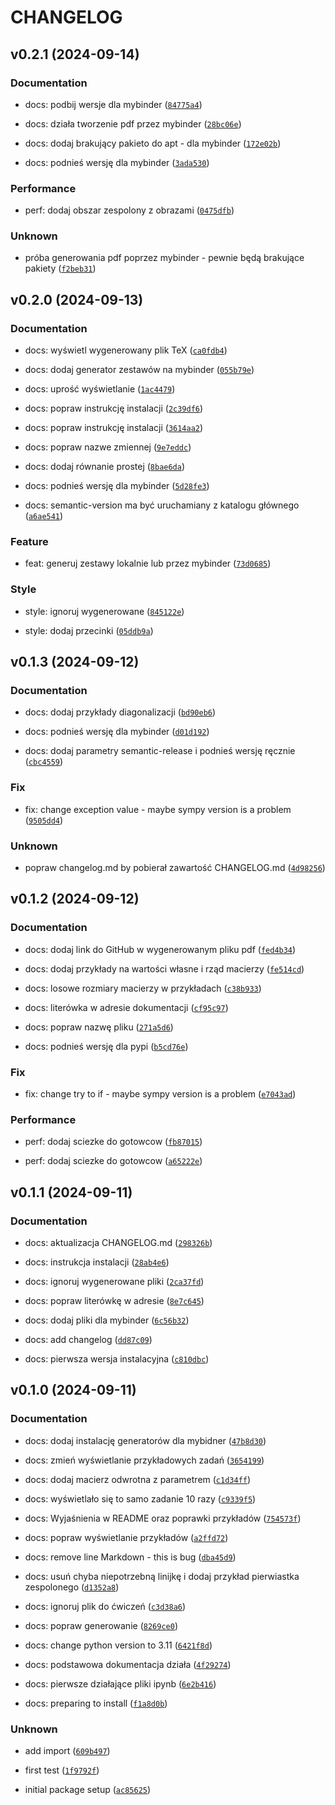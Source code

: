 # CHANGELOG

## v0.2.1 (2024-09-14)

### Documentation

* docs: podbij wersje dla mybinder ([`84775a4`](https://github.com/DyonOylloug/generator_zadan/commit/84775a4817715e7fa3770fb2a7c8ed22660ebc5f))

* docs: działa tworzenie pdf przez mybinder ([`28bc06e`](https://github.com/DyonOylloug/generator_zadan/commit/28bc06e4a55517684f00a84a56cbd5ff8e777623))

* docs: dodaj brakujący pakieto do apt - dla mybinder ([`172e02b`](https://github.com/DyonOylloug/generator_zadan/commit/172e02bbe55d17c3c10ec638b0c05a04b8dc0af7))

* docs: podnieś wersję dla mybinder ([`3ada530`](https://github.com/DyonOylloug/generator_zadan/commit/3ada530e0b9e6d7ac1a30cd98adb4b6444ec5620))

### Performance

* perf: dodaj obszar zespolony z obrazami ([`0475dfb`](https://github.com/DyonOylloug/generator_zadan/commit/0475dfb1b30527a04948e2283221e1288cf1b63f))

### Unknown

* próba generowania pdf poprzez mybinder - pewnie będą brakujące pakiety ([`f2beb31`](https://github.com/DyonOylloug/generator_zadan/commit/f2beb31fa650d0222320a9e5f255129d5436acd0))

## v0.2.0 (2024-09-13)

### Documentation

* docs: wyświetl wygenerowany plik TeX ([`ca0fdb4`](https://github.com/DyonOylloug/generator_zadan/commit/ca0fdb46d32a810c06e68b61940c0fb7368269d7))

* docs: dodaj generator zestawów na mybinder ([`055b79e`](https://github.com/DyonOylloug/generator_zadan/commit/055b79eabf81d10bc04e756a847dd3652e228e32))

* docs: uprość wyświetlanie ([`1ac4479`](https://github.com/DyonOylloug/generator_zadan/commit/1ac4479afe691a3295e2fe9031f94bf7f45905e8))

* docs: popraw instrukcję instalacji ([`2c39df6`](https://github.com/DyonOylloug/generator_zadan/commit/2c39df61609a261cc1cf392ad42aae14c23d9062))

* docs: popraw instrukcję instalacji ([`3614aa2`](https://github.com/DyonOylloug/generator_zadan/commit/3614aa20e81e1ebb3dcd5d2e02567734e206b2c1))

* docs: popraw nazwe zmiennej ([`9e7eddc`](https://github.com/DyonOylloug/generator_zadan/commit/9e7eddcd1e8733b946f13d63a29ffc9e376626c8))

* docs: dodaj równanie prostej ([`8bae6da`](https://github.com/DyonOylloug/generator_zadan/commit/8bae6dad253d242a0fdeecb4b4d8485357660c7b))

* docs: podnieś wersję dla mybinder ([`5d28fe3`](https://github.com/DyonOylloug/generator_zadan/commit/5d28fe32b7fc65a1d23af806e847c43d3c3105b3))

* docs: semantic-version ma być uruchamiany z katalogu głównego ([`a6ae541`](https://github.com/DyonOylloug/generator_zadan/commit/a6ae541f0ea752b96465717fce1c509e956a5b66))

### Feature

* feat: generuj zestawy lokalnie lub przez mybinder ([`73d0685`](https://github.com/DyonOylloug/generator_zadan/commit/73d068512394fe59065b1488b8736c6a6960df9d))

### Style

* style: ignoruj wygenerowane ([`845122e`](https://github.com/DyonOylloug/generator_zadan/commit/845122ea30651ca139d0e1c0910097b3f19da9ca))

* style: dodaj przecinki ([`05ddb9a`](https://github.com/DyonOylloug/generator_zadan/commit/05ddb9a6bdc66a60bab2a49ce1e1bbffb83dda1c))

## v0.1.3 (2024-09-12)

### Documentation

* docs: dodaj przykłady diagonalizacji ([`bd90eb6`](https://github.com/DyonOylloug/generator_zadan/commit/bd90eb699611f71f14c65daee4ab0e0f9c43e517))

* docs: podnieś wersję dla mybinder ([`d01d192`](https://github.com/DyonOylloug/generator_zadan/commit/d01d1923343fba5d8d1b5aa4a99a0ba70d0e5bb1))

* docs: dodaj parametry semantic-release i podnieś wersję ręcznie ([`cbc4559`](https://github.com/DyonOylloug/generator_zadan/commit/cbc45592d50929b2e2c22f612cd72d29bac5f911))

### Fix

* fix: change exception value  - maybe sympy version is a problem ([`9505dd4`](https://github.com/DyonOylloug/generator_zadan/commit/9505dd44a7e6baefc76e80616872efd892fc7434))

### Unknown

* popraw changelog.md by pobierał zawartość CHANGELOG.md ([`4d98256`](https://github.com/DyonOylloug/generator_zadan/commit/4d98256a093d79068cc24edf7860a15b53542e27))

## v0.1.2 (2024-09-12)

### Documentation

* docs: dodaj link do GitHub w wygenerowanym pliku pdf ([`fed4b34`](https://github.com/DyonOylloug/generator_zadan/commit/fed4b3447c1dd8a455367e8b56504b22b385253c))

* docs: dodaj przykłady na wartości własne i rząd macierzy ([`fe514cd`](https://github.com/DyonOylloug/generator_zadan/commit/fe514cd21646d8cf80c68519e24455205bc72404))

* docs: losowe rozmiary macierzy w przykładach ([`c38b933`](https://github.com/DyonOylloug/generator_zadan/commit/c38b933cc31276cb6e96d394aa5089ef5e7e129f))

* docs: literówka w adresie dokumentacji ([`cf95c97`](https://github.com/DyonOylloug/generator_zadan/commit/cf95c971c6806b0d3f3df1d3983faa89a9b3baf7))

* docs: popraw nazwę pliku ([`271a5d6`](https://github.com/DyonOylloug/generator_zadan/commit/271a5d6b4bd04d9472e42247682b61f53b0d3bcd))

* docs: podnieś wersję dla pypi ([`b5cd76e`](https://github.com/DyonOylloug/generator_zadan/commit/b5cd76e18adcdc7cfcab852e391ad73608f62452))

### Fix

* fix: change try to if - maybe sympy version is a problem ([`e7043ad`](https://github.com/DyonOylloug/generator_zadan/commit/e7043ad5fb533e594c2b20ebca62bac12cc31d06))

### Performance

* perf: dodaj sciezke do gotowcow ([`fb87015`](https://github.com/DyonOylloug/generator_zadan/commit/fb870159b0614efa93da61875acef17e05ec5a68))

* perf: dodaj sciezke do gotowcow ([`a65222e`](https://github.com/DyonOylloug/generator_zadan/commit/a65222e4dcd66548f1c613f4b2864785afad0367))

## v0.1.1 (2024-09-11)

### Documentation

* docs: aktualizacja CHANGELOG.md ([`298326b`](https://github.com/DyonOylloug/generator_zadan/commit/298326b384d927285158869751d3f8869152b470))

* docs: instrukcja instalacji ([`28ab4e6`](https://github.com/DyonOylloug/generator_zadan/commit/28ab4e660f3cb3d66abcbed8eef1d16b6b2b344a))

* docs: ignoruj wygenerowane pliki ([`2ca37fd`](https://github.com/DyonOylloug/generator_zadan/commit/2ca37fd04555f46b107906d9ac38552c1f3e2653))

* docs: popraw literówkę w adresie ([`8e7c645`](https://github.com/DyonOylloug/generator_zadan/commit/8e7c64530327516d5b0026292d7faba938ae3551))

* docs: dodaj pliki dla mybinder ([`6c56b32`](https://github.com/DyonOylloug/generator_zadan/commit/6c56b32428dd18576c0cb33670671990a0e3856b))

* docs: add changelog ([`dd87c09`](https://github.com/DyonOylloug/generator_zadan/commit/dd87c0942719c0b9f2fe9b40bf45a479eff09e10))

* docs: pierwsza wersja instalacyjna ([`c810dbc`](https://github.com/DyonOylloug/generator_zadan/commit/c810dbc95a462c92db515430bc7c8d51617fbd81))

## v0.1.0 (2024-09-11)

### Documentation

* docs: dodaj instalację generatorów dla mybidner ([`47b8d30`](https://github.com/DyonOylloug/generator_zadan/commit/47b8d30faf88da81f2cd445f118ef153a8e50bad))

* docs: zmień wyświetlanie przykładowych zadań ([`3654199`](https://github.com/DyonOylloug/generator_zadan/commit/3654199322814244f98f7f411d4f920f1f195fd6))

* docs: dodaj macierz odwrotna z parametrem ([`c1d34ff`](https://github.com/DyonOylloug/generator_zadan/commit/c1d34ff8b3a3fa047d444b179f4045d1fdc935ca))

* docs: wyświetlało się to samo zadanie 10 razy ([`c9339f5`](https://github.com/DyonOylloug/generator_zadan/commit/c9339f5c42aa9909fe204833bd552f8682e92a7d))

* docs: Wyjaśnienia w README oraz poprawki przykładów ([`754573f`](https://github.com/DyonOylloug/generator_zadan/commit/754573f3bd2f7233490079cf79fc440c97cf0276))

* docs: popraw wyświetlanie przykładów ([`a2ffd72`](https://github.com/DyonOylloug/generator_zadan/commit/a2ffd72ac8ef2b58ed4183f96e213141bdf2936b))

* docs: remove line Markdown - this is bug ([`dba45d9`](https://github.com/DyonOylloug/generator_zadan/commit/dba45d91fbaba061a6b5844bc4d98562b8c87e51))

* docs: usuń chyba niepotrzebną linijkę i dodaj przykład pierwiastka zespolonego ([`d1352a8`](https://github.com/DyonOylloug/generator_zadan/commit/d1352a8b28c70827c4d4f0698897a6925c21b8d6))

* docs: ignoruj plik do ćwiczeń ([`c3d38a6`](https://github.com/DyonOylloug/generator_zadan/commit/c3d38a65d4a10898cccf2949f3c7f9fee56d8d0e))

* docs: popraw generowanie ([`8269ce0`](https://github.com/DyonOylloug/generator_zadan/commit/8269ce09d7a2d972a7541685e85cfe2e973238c4))

* docs: change python version to 3.11 ([`6421f8d`](https://github.com/DyonOylloug/generator_zadan/commit/6421f8d79ed1c89514f1290d7b0673cd4247edc4))

* docs: podstawowa dokumentacja działa ([`4f29274`](https://github.com/DyonOylloug/generator_zadan/commit/4f29274fbe48bbc600bfd93aa83aeda2f0bf3689))

* docs: pierwsze działające pliki ipynb ([`6e2b416`](https://github.com/DyonOylloug/generator_zadan/commit/6e2b416d9d9f47cdbef136e59c4a89aae3f2d350))

* docs: preparing to install ([`f1a8d0b`](https://github.com/DyonOylloug/generator_zadan/commit/f1a8d0bebd74a0cb65e20d76eef24bd249a4891d))

### Unknown

* add import ([`609b497`](https://github.com/DyonOylloug/generator_zadan/commit/609b497dc6f6873c6ed24b42af585a14f97a4966))

* first test ([`1f9792f`](https://github.com/DyonOylloug/generator_zadan/commit/1f9792f1bedeab2400187fe12f909096b40916af))

* initial package setup ([`ac85625`](https://github.com/DyonOylloug/generator_zadan/commit/ac856256dfff4ad36f8a70c9ce266a5f77c00eae))
